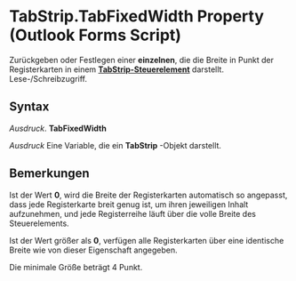 
# TabStrip.TabFixedWidth Property (Outlook Forms Script)

Zurückgeben oder Festlegen einer  **einzelnen**, die die Breite in Punkt der Registerkarten in einem **[TabStrip-Steuerelement](643c896a-2304-42f3-f5e9-0feee6d22364.md)** darstellt. Lese-/Schreibzugriff.


## Syntax

 _Ausdruck_. **TabFixedWidth**

 _Ausdruck_ Eine Variable, die ein **TabStrip** -Objekt darstellt.


## Bemerkungen

Ist der Wert  **0**, wird die Breite der Registerkarten automatisch so angepasst, dass jede Registerkarte breit genug ist, um ihren jeweiligen Inhalt aufzunehmen, und jede Registerreihe läuft über die volle Breite des Steuerelements.

Ist der Wert größer als  **0**, verfügen alle Registerkarten über eine identische Breite wie von dieser Eigenschaft angegeben.

Die minimale Größe beträgt 4 Punkt.

